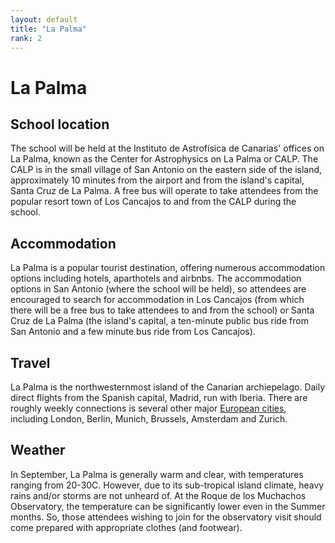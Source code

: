 ```yaml
---
layout: default
title: "La Palma"
rank: 2
---
```

# La Palma

## School location

The school will be held at the Instituto de Astrofísica de Canarias' offices on La Palma, known as the Center for Astrophysics on La Palma or CALP.  The CALP is in the small village of San Antonio on the eastern side of the island, approximately 10 minutes from the airport and from the island's capital, Santa Cruz de La Palma.  A free bus will operate to take attendees from the popular resort town of Los Cancajos to and from the CALP during the school.

## Accommodation

La Palma is a popular tourist destination, offering numerous accommodation options including hotels, aparthotels and airbnbs.  The accommodation options in San Antonio (where the school will be held), so attendees are encouraged to search for accommodation in Los Cancajos (from which there will be a free bus to take attendees to and from the school) or Santa Cruz de La Palma (the island's capital, a ten-minute public bus ride from San Antonio and a few minute bus ride from Los Cancajos).

## Travel

La Palma is the northwesternmost island of the Canarian archiepelago.  Daily direct flights from the Spanish capital, Madrid, run with Iberia.  There are roughly weekly connections is several other major [European cities](https://www.aena.es/en/la-palma/airlines-and-destinations/airport-destinations.html), including London, Berlin, Munich, Brussels, Amsterdam and Zurich.

## Weather

In September, La Palma is generally warm and clear, with temperatures ranging from 20-30C.  However, due to its sub-tropical island climate, heavy rains and/or storms are not unheard of.  At the Roque de los Muchachos Observatory, the temperature can be significantly lower even in the Summer months.  So, those attendees wishing to join for the observatory visit should come prepared with appropriate clothes (and footwear).
